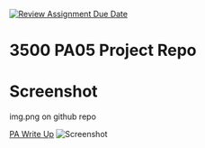 [![Review Assignment Due Date](https://classroom.github.com/assets/deadline-readme-button-24ddc0f5d75046c5622901739e7c5dd533143b0c8e959d652212380cedb1ea36.svg)](https://classroom.github.com/a/x6ckGcN8)
# 3500 PA05 Project Repo

# Screenshot
img.png on github repo

[PA Write Up](https://markefontenot.notion.site/PA-05-8263d28a81a7473d8372c6579abd6481)
![Screenshot](https://github.com/CS-3500-OOD/pa05-emileigh56789/blob/main/img.png?raw=true)